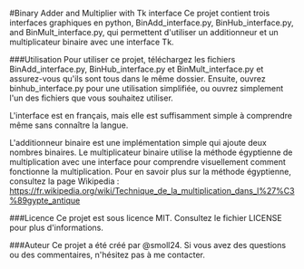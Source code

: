 #Binary Adder and Multiplier with Tk interface
Ce projet contient trois interfaces graphiques en python, BinAdd_interface.py, BinHub_interface.py, and BinMult_interface.py, qui permettent d'utiliser un additionneur et un multiplicateur binaire avec une interface Tk.

###Utilisation
Pour utiliser ce projet, téléchargez les fichiers BinAdd_interface.py, BinHub_interface.py et BinMult_interface.py et assurez-vous qu'ils sont tous dans le même dossier. Ensuite, ouvrez binhub_interface.py pour une utilisation simplifiée, ou ouvrez simplement l'un des fichiers que vous souhaitez utiliser.

L'interface est en français, mais elle est suffisamment simple à comprendre même sans connaître la langue.

L'additionneur binaire est une implémentation simple qui ajoute deux nombres binaires. Le multiplicateur binaire utilise la méthode égyptienne de multiplication avec une interface pour comprendre visuellement comment fonctionne la multiplication. Pour en savoir plus sur la méthode égyptienne, consultez la page Wikipedia : https://fr.wikipedia.org/wiki/Technique_de_la_multiplication_dans_l%27%C3%89gypte_antique

###Licence
Ce projet est sous licence MIT. Consultez le fichier LICENSE pour plus d'informations.

###Auteur
Ce projet a été créé par @smoll24. Si vous avez des questions ou des commentaires, n'hésitez pas à me contacter.
